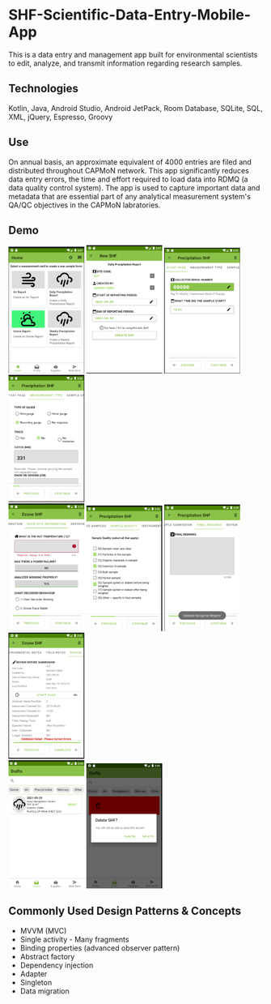 # SHF-Scientific-Data-Entry-Mobile-App
This is a data entry and management app built for environmental scientists to edit, analyze, and transmit information regarding research samples. 

## Technologies
Kotlin, Java, Android Studio, Android JetPack, Room Database, SQLite, SQL, XML, jQuery, Espresso, Groovy

## Use
On annual basis, an approximate equivalent of 4000 entries are filed and distributed throughout CAPMoN network. This app significantly reduces data entry errors, the time and effort required to load data into RDMQ (a data quality control system). The app is used to capture important data and metadata that are essential part of any analytical measurement system's QA/QC objectives in the CAPMoN labratories.

## Demo
<div display="flex" flex-wrap="wrap" padding="4px">
  <div flex="50%" padding="4px">
    <img src="./demo/profile.png" width="150">
    <img src="./demo/new.png" width="150">
    <img src="./demo/serialNum.png" width="150">
    <img src="./demo/type.png" width="150">
  </div>
  <div flex="50%" padding="4px">
    <img src="./demo/rack.png" width="150">
    <img src="./demo/quality.png" width="150">
    <img src="./demo/remark.png" width="150">
    <img src="./demo/review.png" width="150">
  </div>
  <div flex="50%" padding="4px">
    <img src="./demo/draft.png" width="150">
    <img src="./demo/delete.png" width="150">
  </div>
</div>

## Commonly Used Design Patterns & Concepts
- MVVM (MVC)
- Single activity - Many fragments
- Binding properties (advanced observer pattern)
- Abstract factory
- Dependency injection
- Adapter
- Singleton
- Data migration
